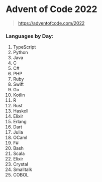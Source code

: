 # Advent of Code 2022  
> https://adventofcode.com/2022 

### Languages by Day:
1. TypeScript
2. Python
3. Java
4. C
5. C#
6. PHP
7. Ruby
8. Swift
9. Go
10. Kotlin
11. R
12. Rust
13. Haskell
14. Elixir
15. Erlang
16. Dart
17. Julia
18. OCaml
19. F#
20. Bash
21. Scala
22. Elixir
23. Crystal
24. Smalltalk
25. COBOL